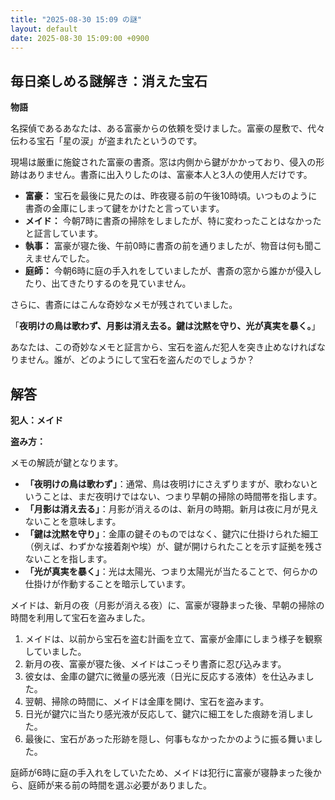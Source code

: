 ```yaml
---
title: "2025-08-30 15:09 の謎"
layout: default
date: 2025-08-30 15:09:00 +0900
---
```

## 毎日楽しめる謎解き：消えた宝石

**物語**

名探偵であるあなたは、ある富豪からの依頼を受けました。富豪の屋敷で、代々伝わる宝石「星の涙」が盗まれたというのです。

現場は厳重に施錠された富豪の書斎。窓は内側から鍵がかかっており、侵入の形跡はありません。書斎に出入りしたのは、富豪本人と3人の使用人だけです。

*   **富豪：** 宝石を最後に見たのは、昨夜寝る前の午後10時頃。いつものように書斎の金庫にしまって鍵をかけたと言っています。
*   **メイド：** 今朝7時に書斎の掃除をしましたが、特に変わったことはなかったと証言しています。
*   **執事：** 富豪が寝た後、午前0時に書斎の前を通りましたが、物音は何も聞こえませんでした。
*   **庭師：** 今朝6時に庭の手入れをしていましたが、書斎の窓から誰かが侵入したり、出てきたりするのを見ていません。

さらに、書斎にはこんな奇妙なメモが残されていました。

「**夜明けの鳥は歌わず、月影は消え去る。鍵は沈黙を守り、光が真実を暴く。**」

あなたは、この奇妙なメモと証言から、宝石を盗んだ犯人を突き止めなければなりません。誰が、どのようにして宝石を盗んだのでしょうか？

## 解答

**犯人：メイド**

**盗み方：**

メモの解読が鍵となります。

*   **「夜明けの鳥は歌わず」**：通常、鳥は夜明けにさえずりますが、歌わないということは、まだ夜明けではない、つまり早朝の掃除の時間帯を指します。
*   **「月影は消え去る」**：月影が消えるのは、新月の時期。新月は夜に月が見えないことを意味します。
*   **「鍵は沈黙を守り」**：金庫の鍵そのものではなく、鍵穴に仕掛けられた細工（例えば、わずかな接着剤や埃）が、鍵が開けられたことを示す証拠を残さないことを指します。
*   **「光が真実を暴く」**：光は太陽光、つまり太陽光が当たることで、何らかの仕掛けが作動することを暗示しています。

メイドは、新月の夜（月影が消える夜）に、富豪が寝静まった後、早朝の掃除の時間を利用して宝石を盗みました。

1.  メイドは、以前から宝石を盗む計画を立て、富豪が金庫にしまう様子を観察していました。
2.  新月の夜、富豪が寝た後、メイドはこっそり書斎に忍び込みます。
3.  彼女は、金庫の鍵穴に微量の感光液（日光に反応する液体）を仕込みました。
4.  翌朝、掃除の時間に、メイドは金庫を開け、宝石を盗みます。
5.  日光が鍵穴に当たり感光液が反応して、鍵穴に細工をした痕跡を消しました。
6.  最後に、宝石があった形跡を隠し、何事もなかったかのように振る舞いました。

庭師が6時に庭の手入れをしていたため、メイドは犯行に富豪が寝静まった後から、庭師が来る前の時間を選ぶ必要がありました。
